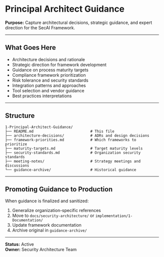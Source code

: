 # Principal Architect Guidance

**Purpose:** Capture architectural decisions, strategic guidance, and expert direction for the SecAI Framework.

---

## What Goes Here

- Architecture decisions and rationale
- Strategic direction for framework development
- Guidance on process maturity targets
- Compliance framework prioritization
- Risk tolerance and security standards
- Integration patterns and approaches
- Tool selection and vendor guidance
- Best practices interpretations

---

## Structure

```
1-Principal-Architect-Guidance/
├── README.md                          # This file
├── architecture-decisions/            # ADRs and design decisions
├── framework-priorities.md            # Which frameworks to prioritize
├── maturity-targets.md                # Target maturity levels
├── security-standards.md              # Organization security standards
├── meeting-notes/                     # Strategy meetings and discussions
└── guidance-archive/                  # Historical guidance
```

---

## Promoting Guidance to Production

When guidance is finalized and sanitized:
1. Generalize organization-specific references
2. Move to `docs/security-architecture/` or `implementation/1-Documentation/`
3. Update framework documentation
4. Archive original in `guidance-archive/`

---

**Status:** Active  
**Owner:** Security Architecture Team


